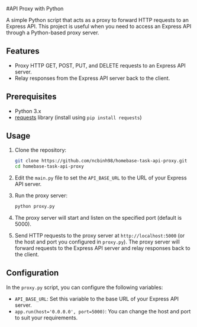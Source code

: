#API Proxy with Python

A simple Python script that acts as a proxy to forward HTTP requests to an Express API. This project is useful when you need to access an Express API through a Python-based proxy server.

## Features

- Proxy HTTP GET, POST, PUT, and DELETE requests to an Express API server.
- Relay responses from the Express API server back to the client.

## Prerequisites

- Python 3.x
- [requests](https://pypi.org/project/requests/) library (install using `pip install requests`)

## Usage

1. Clone the repository:

   ```bash
   git clone https://github.com/ncbinh98/homebase-task-api-proxy.git
   cd homebase-task-api-proxy
   ```

2. Edit the `main.py` file to set the `API_BASE_URL` to the URL of your Express API server.

3. Run the proxy server:

   ```bash
   python proxy.py
   ```

4. The proxy server will start and listen on the specified port (default is 5000).

5. Send HTTP requests to the proxy server at `http://localhost:5000` (or the host and port you configured in `proxy.py`). The proxy server will forward requests to the Express API server and relay responses back to the client.

## Configuration

In the `proxy.py` script, you can configure the following variables:

- `API_BASE_URL`: Set this variable to the base URL of your Express API server.
- `app.run(host='0.0.0.0', port=5000)`: You can change the host and port to suit your requirements.
